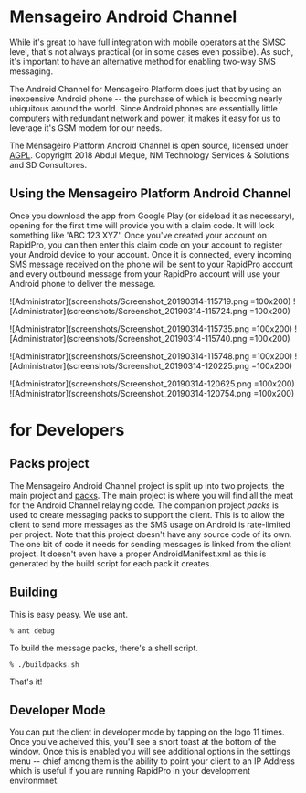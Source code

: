 
# Mensageiro Android Channel 
While it's great to have full integration with mobile operators at the SMSC level, that's not always practical (or in some cases even possible). As such, it's important to have an alternative method for enabling two-way SMS messaging.

The Android Channel for Mensageiro Platform does just that by using an inexpensive Android phone -- the purchase of which is becoming nearly ubiquitous around the world. Since Android phones are essentially little computers with redundant network and power, it makes it easy for us to leverage it's GSM modem for our needs. 

The Mensageiro Platform Android Channel is open source, licensed under [AGPL](http://www.gnu.org/licenses/agpl-3.0.html). Copyright 2018 Abdul Meque, NM Technology Services & Solutions and SD Consultores.

## Using the Mensageiro Platform Android Channel
Once you download the app from Google Play (or sideload it as necessary), opening for the first time will provide you with a claim code. It will look something like 'ABC 123 XYZ'. Once you've created your account on RapidPro, you can then enter this claim code on your account to register your Android device to your account. Once it is connected, every incoming SMS message received on the phone will be sent to your RapidPro account and every outbound message from your RapidPro account will use your Android phone to deliver the message.

![Administrator](screenshots/Screenshot_20190314-115719.png =100x200)  ![Administrator](screenshots/Screenshot_20190314-115724.png =100x200)

![Administrator](screenshots/Screenshot_20190314-115735.png =100x200)  ![Administrator](screenshots/Screenshot_20190314-115740.png =100x200)

![Administrator](screenshots/Screenshot_20190314-115748.png =100x200)  ![Administrator](screenshots/Screenshot_20190314-120225.png =100x200)

![Administrator](screenshots/Screenshot_20190314-120625.png =100x200)  ![Administrator](screenshots/Screenshot_20190314-120754.png =100x200)



# for Developers

## Packs project
The Mensageiro Android Channel project is split up into two projects, the main project and [packs](https://github.com/mekjr1/im3nsa-android-channel/tree/master/packs). The main project is where you will find all the meat for the Android Channel relaying code. The companion project *packs* is used to create messaging packs to support the client. This is to allow the client to send more messages as the SMS usage on Android is rate-limited per project. Note that this project doesn't have any source code of its own. The one bit of code it needs for sending messages is linked from the client project. It doesn't even have a proper AndroidManifest.xml as this is generated by the build script for each pack it creates.

## Building
This is easy peasy. We use ant.
```
% ant debug
```
To build the message packs, there's a shell script.
```
% ./buildpacks.sh
```
That's it!

## Developer Mode
You can put the client in developer mode by tapping on the logo 11 times. Once you've acheived this, you'll see a short toast at the bottom of the window. Once this is enabled you will see additional options in the settings menu -- chief among them is the ability to point your client to an IP Address which is useful if you are running RapidPro in your development environmnet.



